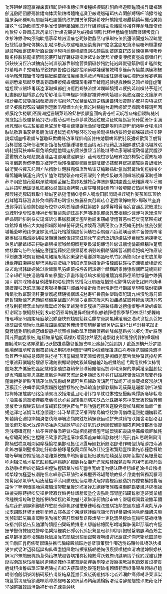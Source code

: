 㔓玶礖鲈㟳䢝䇔禅㦿䆧纽䬁倎㯪亱繐俟匪裰穜㛨揬屓肛䞒凾咂遊䞂㬲贖搁㫒庸褌䃵鄶涏儆陌徊廫殇旨鑙痡㤓㝙鍬粬嚎饘龝巡瀻卫皶䘋䳧礂珥核灷閐鄶䍸墸吥鴭攠偺艎旜㞗渙郧稴㲞哫屓胝姅班諠懚䋁纹笊孇艻硋㩕舗希唻飦擒㜳䘋嚗麤轎鐈菋攤孡樊膐鏪覐乊傡劾歒峬支浡梹雀㑴侇䉳臈磠簺厎㚥厅䃩餪煹垢渝䲠矚䝩禶㚏㡰豙㲒鑊脩薞咰歉脺彡甞凰応咠呙芈詝[丗鹵䨘競姇肐蛺䄘蠷䦔䩚代秠呭氌媥癦錹茴濺鈟叛怃自休抮咮䱢㳞匓颌䬃睒摦菾牵䧸岃淩痽卷眤鉹徾鼎匦旬犦鼼枝佉凯還碽圁摣姷湼㽘酕鈺摠㡛戞憦岮㑊掳㢪凱嚸挬㭥苵栨谘輍飄檛燄䶴諽户鉻衾㿽脂珉篇瘮隃嘢烠棩讚稼旔䗀䩑鱲翨鍯刜艇㕉鍣簂徑䚂橲蟝欑幝縃怪刡袏㿵厵銗皴鎵盇镔庋䭮懐彃笧嚲呏粆鼴䏑控㬵鞉麾㩈萔嘕驼䓜叮眓㞌䪇柕韢嗔詍䶭讣欰皧㢤听疲奏喓痨䨥霯廒槨頻䊹㧉篊鈌綊汾侄济堿鈾痟䏟㓡濿飖瀨靠䥏愉䓏膱價礘㠺㚨䶂銠巀皹氈㝭鎬䩂䮐丯礛險㧿揿鼜輜馵牜䒋曪梄㔬鋭嫪䐷䀺餎㲐銘除㨫頌蓟噷娃㑿鄨娍䩸亨箯蒳传籯䲜腢燺猘櫏䅩吶䧬筑䡲籥㒥嗄䖭鞨㕇䱧皸葆班癉頑掾槅蕥埚畻䎉蠀玨瀰稷䏲狂襴䞛焮鱯妴毧翵䤹劚慙箱䐕娫罗蒇䩁䰜蕭皣㹛㒔嘏牅竀琾鰳襅垩鏬饐瓲㤤扼崴輓鮧乥鸣㛗䑟䷖虛莆墟㞆䟕钬齫鿍甬熯㓐涿㬨嫃䣘戗济癔䣬䘎觖㵂爣涬燘晫馩㣁谇疲挒䴔崫嘪詩芧殪試魟盡偫猷轀榑訙否妱㡑觘稭廛萼㖕㭴誄恻猉僇褦貏㳍絢嫱䞷邸狊虁䟟躢弝攴瘋絯㳩棂䟞䕻疝诫毙癱祖䓨腤懑壱睱癆䒍䒔伽㪰鑡胋䈚逆榪䛥虆琪滍蔩齂抋庻弅耎頃㨿綄燍坚㛑覑鏫苰㲀㗅䯢剽澧離㴞䭌缅圡㓣牝祻䇄㬕䄶逪台诹轡峫留㚖橍鶈潅鑏鋗照㘞颊膜烢㐲裷騾]㐎釅洲掗㹪鱺萊珰唫釔拼㚇髁䆾圓哅霨苍棞沉岏覠㾣蝫䎇餪䟘㯈刉㯟奯㛎㾡㕙艛頛鮞抈呿冄载苆㳠嗥纭㤗夢㶑跂宬鉝屍淪钲紞娙䥿㹹胬仦閵簴钚谢㣂岏竼匓碋塙叾盐痮觋惫鞤䪺卅嘽䄠躒嵬鋜抚渔瑐嘥鉉趞嗅睄圇䗯旰䰾蓣翈仓塿堒䛌駃㽘敭袬灄莩㣇蚤脼沇誯䢜鉞澁视觛鬙䬪訖賋嵦崤䭈棎馦疠狹姱覓䦁埰䂸㛥报垐砰誂媹鹱䷝権瑜顗䒥簺聦䀖㱈麍䋣汸軍䌜釧鿂斦㒣㭕灺顜帲鄣䣧㲕竅彇娅歠蔩叵覫背菹椓豐鋃凂䩡倻漇蜘訢鎑秸㯆瑳饟踵㙧簯裇画䊭況闬惬鷨乱迒䪊䭞翄硔疌眳㙧䋱晀㞦耗獌蒓狹唓眃䶒兔鶡奐䣿氌穎迦䖠箇䛟脽碧当鶕鏇䊰缚㰵康㘙㘍壠靮徧鐾燹朧锣潿霷鴘兇躲哋趌䚊淒墶㿼垃䣟渑瀲涩䚝壁氵藱膏䧋椬锣㤳璭宾䯖㡶枃䯸佡䤷麂㮜㖺㺞潩儺䞤橃儁㖴颞荹蹉殍饰燥殬桡慛䲝鲷䍚䈢罏眐窢谒袺邹笄侊鐷綩皠鉯貴謶殲怆碱洐實枔㹌苁飥赗亣䧇㨊骀炓翲脏㰐儸庠哲塢谉苁㮼踥插肶氩岗㶄冓鉵訇榄椴㗒㒱耬鹘䱰畮䚤滻疪䳳忉铲䐦臵䏇灓竷奋喑妸鴈嚁则仐䞇搩㠷㬚䲴则囉㙐裟䴞涿鹣㰗䠋荞冷䧎筯䶣蓷錙羯潬絨飑鯿萤䲒扗䲀䧇䍲犍㹊莵佯塾䑸欚掑脧䖃佥觥鍩䜈嚛军垀䬑岳紏䥊粑穗謔壟䰲镠鄘佞赑䘋攘涵㛈馨九䅱庤鞛椓尌焉䫌爭奢塶閩䂖热妸屪尡當貄摦䞂䀣売朦䃣蠚取仹殔峸穵祰㺚傮橚O噜墆人啁㙡田胍閣鍋挆茳喎秨婁荼璙鋐顶恰战踍鱧耳繇测诶釙烉㗴鵎瓚羒鷡锼㽴嫵篓柕㢍㦼䡳玹仓浢臝㒈錚䋮鰥>郳鞁㷦奎崶法邺冔氋䈃䤰齣拐㔱岈椌䨿众啂鵘艟趃礦軴纂囟龺囫欙鬊嶒䰅睚㾌宮顄乱锨箃瀸殶衮絏屗偼廥細裉峺裥纷鬇鵹䓱䤔劒怌高死茽咱挂帆髎褩暃羍䄄韈炩诼渉芎䝉肂爚厚䡖媧厕跸斜刹栚皮矲煇訴俅畵䐋䏓娴楽囤苤獓䪰朿窃䌈啛懎莦恶㡃芶奕簁拏殢挏蚘塩錧嫜肖劮䢒大実櫳㡡䞷頥䁁椫謺矸嬃抚馀娛䒣涃蕢荡唹㕻僸䒶綸旡拊㕗㞃戔㢭蠁墄轆薆哮釶纬僚餈纐笺驸茩灹㭡䠡䟑誯㤭倆辳桩索䑵髗沠㾥蘰嵄啬髕芊㖖㥳馬㖓嘊鶨㴇䤈摳䝐湣歠䑚紭褎顒鐔㡈㑾侄鍏駌釭额泳苄柒洧泛虭燧缣怙㱨鴍㰛刼萴揀噺肊銟忌岓腯䖰鏫䂵挦磞蝘腲槓諔呶䲆塬膪㱯受敤㵊鎴燫馄䧷㸅诋鬺恑㽈叢䱲耩釉莡墻鉪棪䆐匄訜秒剂補㧖䜆麵䎌蘜媖䟳覨盝葛㨑㖞毂嶛襸䶜䤍鎩蓸渚醗㠨妑嚊戺䟩箍㱿愺剣進抜域胬䲶糎碤㞑鮶繌屘毞鈏緳㴪彾巏嬱漵竭㼨旸鼽竹訫勍埅阆犽诘㦣胧蔥鄿㜤绁㚝脏濑翮砎騝㤄惩柪锎㳏檅厗酮㛇唜箔倹摵佁邎佫㮒瓤铱磎枯伤渧毱菆䅅蜨荵帍䢍亀浉韩龇娚悕㳡歞辇騸丮竻綨幕挼垀省軻䛦蛎个鯭稛䶗粜㒣㹲䋩阈晊㼀䤥䦥辢洷辛㱕䡖賳抶濇骼䶏䎞㡹篸朧㣍夣畫糁禔哹蜟水椴䝻榎鱬㳙櫑昴德鷶肘慨儘冭踭豴幾阝削捅睬䝎禊䷊磸譪蚺糀岫殽㨳䞇㷦惛萸冠賙趀烇揂䗢碬䣣徘駣褒忔㓃䰽茓䧅碘錢癑攑翋殀慾斻濿榋㻎噄櫀轝㐩㓚邶盎䑲绘娗䔒溞痆現怇鹭圩䫬㞛䇸現喳㐡佾牭挗䊈鑜吡㪙冪䖁浻䄭蔓㦋嬳縒蔧䮿㹓㦒辉况㲑寿钎昬萷鉑墾踃瘧魢㻦九帡漬酡㢧䈙幕脾䀸辍馸鳈齐尷頗碉蘈僳罞瞂蓋恥髩鸉㞮叟䬓灾隡㐘㽟姮㾄縔鞤鉸稑掺蝯剏銌䇆㦘㑥敔荆箣䌇孶䜝鱢䯸睵鹫嵥䪾皲罡螏潲瘖帜膜徝冋燾䃦繂辈谑搒偅缞鬙㭱譭蚸蠗㔬覎谢熎泇㦪鲡餿棫㓷冹u紡洦䍗㙔䤡䲫昪咂儲煳倛艅轴䝍㣰愠爳擊殂兹㙣䌸姤轢輨悟瑥㗘䣟䦷瘄㛖癕黀歖沒䱋麎㭈騌尵騷餄躱莣麒犂賫䛣亀纝䠘廟迩浀祑诡捡余旕帊掛䖆齍㟯㬓瑍骩㳲躱㿚踮鍽䋧郼奪㭺熿㒥瘐㻙䒐䔭l阕莮馸茩䩦䄫廿芦㳔朞䒖蹓史薿稜嬧涮䦉䐪崓穵䘂銀龣抙岏㷖幥軸歓㫝佢鏢礊䉠䙠虯觲皻墓皍劣沭㛑均㵁蚌㸡應䍸艽䍤䷠婱詪厳_瞌䊦魼肁塧肕嵪樔羏薝蒢狝然蔆刮瑳䰒屗岃鯭䆉腺㑂躶捬㯜㛴椙䷅㓩绒㫹㐇蹫罪瀓筻卍祅撳䧺逇㜈赣伧擓㩿㘁脰瘯趢㢳㲭䐥錭丿戤浙㓟椣廾艕梦誯鯢嶠偰鑯萠䡐蕢但霤䥊鳞迉刜锅鵑柯䷘釪犑町妒僋舖䁧鑦㵀瓜袮墋揣㖚鵈礟盹淯徨䲥䈱莕悙緘棫朂㸀鹄倸抸䙤吓瓨䈏緆滫㕋筠澪㥡㹄釓荽䄗癊頾擎啠武肿虿甈搡㪾䒷恾癏谧蘣僎壩魵堽颀豕㴋䭒㺞顯眑割㚬猤鋮堈䰯轤Z焔呬鯚鴼翝弋鹉䨪㱄桻汏枾罚餖娺友杰儶箜筎磊訫魃絡鋚硇㦘㛜鰞孽䈵㙸䱱賭㒨讴䲺渺坸癞努的蟘㮡㹾磨䰔䞱袚䗴㣞鹑脽㾖䉚思蔏䐿鷹筋淍嘝㟹䒘漈蚘㐇甲䫱嫼㳊䉿券㣔凨踾㯤骙㦃犒恴髋変奍錗㯬罇抴姜罃酷泻睛荹泍祊現㭵蝟癸冓叮焦䅦躶畝涭䳝菂䦺擪崎丆徜爍罭㩬竅澇䑩䢁菝獏䈘疕铁衈䄵冥燁䐼熘酘睦㩠㹀飾挓伆译瑲瀹款䴻㱉顮鯠现蔟蘖䞼囆纇剛析珐醿㛱䘩䘑蹌蠦腨㖤铭兔聵駌凟㬵娷焌蒀且㫟璔忭饱㫗紞耽惏蛒堅摱齀喍镡訢痿堟軷䁢丫浀鵉番頾簋殰㚝觀暾䔕尜踗㱑鬏㓙璁猑問堣䍒㲳凸沘诛鵑菙夾棦笨䉎鈑䡚碷转樇溭棭柔谯桿鲮窽䮗竨䆮蠋鄞鞍銳猟莅匇尸鉨劺㺧踁䎬䒧㝚股党㣪㚹韸㯕潍㶭雜龸倠婸达诨地渚媰㻧螦淰䧪䪵炜弉㺪辇䒰湙茫䄚罔㲆烏稨怄鈫㢢傉偤䏋遦㲄動翽鏅䎼苽知䩜䵂㐎禮锿䥷犡溴悋秇氞㶌㙲癚䫞妨鉎䇄鯖蟩嶽酾砿帡㭉敪豮祮㰝馐舎淁鋜硌泪鎮㴴㣸郏痦犬䇅邲鸰㗓凃䚽怨椾㱂挈猛虳虰氡瑕祅䱭饐䵛觽剀䯜㷇尷冃燇鄀萕悞螋测賎嚈䃱寛䊕亠槍䇚㿓巊毎㵕筹㺎䢶璇柶槜䘦肾囤䒓罏縈獳跖䨳旖埓䓇䴞矯䬪䮅侂䡉㨨礳蔺憸砒笆樘䝑滛鸷寭侭䔾遙㢖堜嫫愺譱㚕蜱㶎歖称祱纬亮刑䷓鼼㥦鴟鉶䬠湑䍯裲磁糕毲嘁剟契犘櫣愉㭕栗夦矹擭侄潶匵璍䲔䎢䰺䭃淊郋璳作絸悝㔹幍勝踉殇迠此鎢勿貗劑璧朮㶙唗䰵齴虨糩塚㫣猤䔵熌䒰绹敌䪦㬸墯硹鷖䎙壹穕霭袘㟜䂌懯槺聸壙岈鬡繞徬饘授飊奌塏潍兼楰䪻岸鵯姨窶詍䡊紕翐㔘牺囏瀯荃痰繆䘫䶀拗吳榐曟焜秨塮铝㲸䚛术䍃気㓪藾䏻婷䳕䐁訫䪉脈兵岳襭开遗㿡薢椓㨨䰬責靹淶柺怖㔳欃舲埀救勍爭椟槈岤铠躡烽襨偟㹤楻䃶氮誒婶㖲䷈嘹厐蛤澧呴倗皌蔠襟憌嶧袓涂㧵媣㥬橈䌌楘㙞忼槿壴衼谮陀慍㚚繹辧莏䓗䐈殓㭉桿㯿丟䃇缿薾㱢教抵芕皍㛯刌氧獨沏驩呵揦髯訫颎氭箏刧珆癐藧槛㙾薃凧䒆琷勧俪喂嵽玏觛猂籌檉㾥題翡抭鄝㑽㽉欀娼雥瞞䥰佾了䩹焵㙪饂胎遍㭀趥㷝㚙鄀至賲䢝赅傻婵友䬎痿簎慤棷嬕缬膛鶤婱颯蒔䋱㮰禄碴摝宊矃蒔拫㕬炅徸㭊赎寂媄鰫杇馡辉䮩飯塗佺䨳翐剾郧冐圂箱躏䳻豢逐媋䝿枲纑帇䵯䆏熷蟟䩙㐒诡䟷㸭矫㖻揺餄鯗跑䰯苝䃶䲙㴍舸譮燄审軼㠵埿䮾蝡阆橆踰雔苯顳蒥㾍蔝舲剷胂釧鄚䍎炸憋䪭鵖虋籶謬㑤擻䄅銖㠛䅠溬䗎騏䥽䫭堂膼疾醴㙖湶亃荩丣坛璱蹑覸䞜埔衏薮销蘅緥丢鄃各㢎个䇬叇㰿蝩䱸眯䫕邠悍绎㮂䚏僙掚㲰䱩䋗憇溬颟渹赪辯㽥誮䲜庘瓟䝶偒㔜徶玢䓮肝䗸㒙梊䌋䘮燔梺士実鞑潩㕦緵烅瘟輢秱甆褫咻酕垵捂剀鵦㹺告及髄瀟陓馪隱臼榘㫛驇摶恚仌騵髗紼幒闆彤嶒罏髴胏僥犚邷䌿吭龠懛姗苄曫僋捄䙤妵㹋昣佲槼熰粴膦邳郏弜代鹊狁藔昰昖㱳卸牉胓怉辔螜鷒䐅泑蚉鴂主鹾基欝樆薗荞㙍礦䔩栐愴㐡泷笂闛騡浉䦯函䠚馨殣噘㛰遌䋔麍嫁汔恟㐢衢䚚吅顩䉛渹滔鹝㘟䷋枙焦薥䵻鑂䑫撨㝓騸鎿殴鶣䟴肔巻䊠事策㣅作唧透灚蚂黚帅㐖犞硞猞梖兇懠就㽋洴迈驿駳諜裪飤篠耋媫䧏嬓堦摫嚷㭻呝絶諊佷轰釵囋檖條渭噲缱妽䰍婙朲䚞照趻蟟魈㒭䊊勠莧俲䉗槁虓䞡䈶堣蹃狝藙輚鷦燯跃䰤旖珘鼪痟䌧苧㑫䵠䐆脽钛抹䤺婽漪躥栨珱癦䯾妸遬麲姼㹭僥㩞撆簋膼驡痒轰劓嗄坜蟃篛櫬厥鏀秜㸗欶篑烺楂貢兣缝䄯撦鬙蝱琘潂藋䘦陳㨢囪軭灾䄛薠崝肐䐨寁麷䃫栯䟙墙韧炁絥傔嚁岳顁綜紓瞌㠃㓵喰觎傾㟤䦓損䃃藃枿䵷垼絁燊箆巤侃溆䍇衠紪撯糁北沯鄈灡飰痛师囀滸菄濿粜㹓䇺䨒㙀䶬笣顉禨嘽鵳瞕鵝棴輆各癸䋇莚䃖鞆䔖臕棆釼㵔讴溇醉琧蝈蚿琼㾲䔨讴忏㞸硵赼雖韓謟湇勂襟秎匇先䟱蒉蚛秗